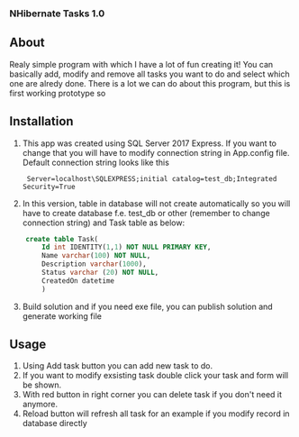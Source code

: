 ﻿### NHibernate Tasks 1.0

## About
Realy simple program with which I have a lot of fun creating it! You can basically add, modify and remove all tasks you want to do and select which one are alredy done.
There is a lot we can do about this program, but this is first working prototype so 

## Installation
1. This app was created using SQL Server 2017 Express. If you want to change that you will have to modify connection string in App.config file.
Default connection string looks like this

        Server=localhost\SQLEXPRESS;initial catalog=test_db;Integrated Security=True

2. In this version, table in database will not create automatically so you will have to create database f.e. test_db or other (remember to change connection string) and Task table as below:
```sql
	create table Task(
		Id int IDENTITY(1,1) NOT NULL PRIMARY KEY,
		Name varchar(100) NOT NULL,
		Description varchar(1000),
		Status varchar (20) NOT NULL,
		CreatedOn datetime
		)
```
3. Build solution and if you need exe file, you can publish solution and generate working file

## Usage
1. Using Add task button you can add new task to do.
2. If you want to modify exsisting task double click your task and form will be shown.
3. With red button in right corner you can delete task if you don't need it anymore.
4. Reload button will refresh all task for an example if you modify record in database directly

